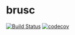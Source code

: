 # brusc

[![Build Status](https://travis-ci.org/alextremp/brusc.svg?branch=master)](https://travis-ci.org/alextremp/brusc)
[![codecov](https://codecov.io/gh/alextremp/brusc/branch/master/graph/badge.svg)](https://codecov.io/gh/alextremp/brusc)

